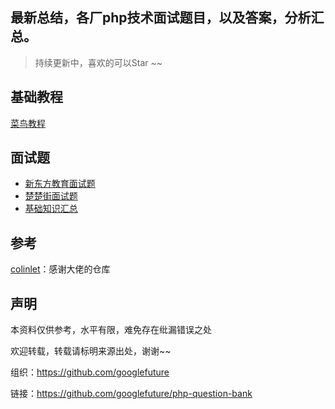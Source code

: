 
## 最新总结，各厂php技术面试题目，以及答案，分析汇总。

> 持续更新中，喜欢的可以Star ~~

## 基础教程
[菜鸟教程](https://m.runoob.com/php/php-tutorial.html)  

## 面试题
- [新东方教育面试题](./php/新东方教育.md)
- [楚楚街面试题](./php/楚楚街.md)
- [基础知识汇总](./php/基础知识汇总.md)

## 参考

[colinlet](https://github.com/colinlet/PHP-Interview-QA)：感谢大佬的仓库


## 声明

本资料仅供参考，水平有限，难免存在纰漏错误之处

欢迎转载，转载请标明来源出处，谢谢~~

组织：https://github.com/googlefuture

链接：https://github.com/googlefuture/php-question-bank
